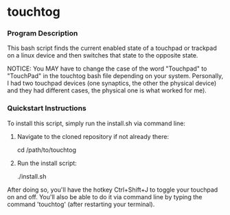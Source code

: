 # touchtog

### Program Description
This bash script finds the current enabled state of a touchpad or
trackpad on a linux device and then switches that state to the
opposite state.

NOTICE: You MAY have to change the case of the word "Touchpad" to
"TouchPad" in the touchtog bash file depending on your system.
Personally, I had two touchpad devices (one synaptics, the other the
physical device) and they had different cases, the physical one is
what worked for me).


### Quickstart Instructions
To install this script, simply run the install.sh via command line:

1. Navigate to the cloned repository if not already there:

    cd /path/to/touchtog

1. Run the install script:

    ./install.sh

After doing so, you'll have the hotkey Ctrl+Shift+J to toggle your
touchpad on and off. You'll also be able to do it via command line
by typing the command 'touchtog' (after restarting your terminal).

